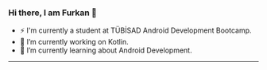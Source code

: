 ### Hi there, I am Furkan 👋


- ⚡ I'm currently a student at TÜBİSAD Android Development Bootcamp.
- 🔭 I’m currently working on Kotlin.
- 🌱 I’m currently learning about Android Development.

 ---

<!--
**frknklnc/frknklnc** is a ✨ _special_ ✨ repository because its `README.md` (this file) appears on your GitHub profile.

Here are some ideas to get you started:

- 🔭 I’m currently working on ...
- 🌱 I’m currently learning ...
- 👯 I’m looking to collaborate on ...
- 🤔 I’m looking for help with ...
- 💬 Ask me about ...
- 📫 How to reach me: ...
- 😄 Pronouns: ...
- ⚡ Fun fact: ...
-->
